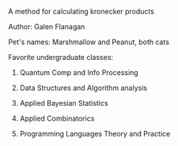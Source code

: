 A method for calculating kronecker products

Author: Galen Flanagan

Pet's names: Marshmallow and Peanut, both cats

Favorite undergraduate classes:

1. Quantum Comp and Info Processing

2. Data Structures and Algorithm analysis

3. Applied Bayesian Statistics

4. Applied Combinatorics

5. Programming Languages Theory and Practice